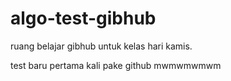 # algo-test-gibhub
ruang belajar gibhub untuk kelas hari kamis.

test baru pertama kali pake github mwmwmwmwm

